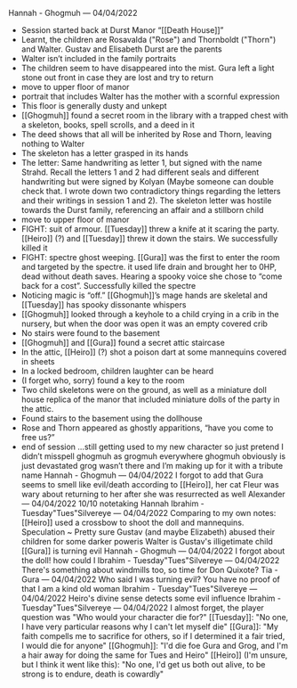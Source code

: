 Hannah - Ghogmuh — 04/04/2022
- Session started back at Durst Manor “[[Death House]]”
- Learnt, the children are Rosavalda ("Rose") and Thornboldt ("Thorn") and Walter. Gustav and Elisabeth Durst are the parents 
- Walter isn’t included in the family portraits
- The children seem to have disappeared into the mist. Gura left a light stone out front in case they are lost and try to return
- move to upper floor of manor 
- portrait that includes Walter has the mother with a scornful expression 
- This floor is generally dusty and unkept 
- [[Ghogmuh]] found a secret room in the library with a trapped chest with a skeleton, books, spell scrolls, and a deed in it 
-  The deed shows that all will be inherited by Rose and Thorn, leaving nothing to Walter
- The skeleton has a letter grasped in its hands 
- The letter: Same handwriting as letter 1, but signed with the name Strahd. Recall the letters 1 and 2 had different seals and different handwriting but were signed by Kolyan (Maybe someone can double check that. I wrote down two contradictory things regarding the letters and their writings in session 1 and 2). The skeleton letter was hostile towards the Durst family, referencing an affair and a stillborn child
- move to upper floor of manor 
- FIGHT: suit of armour. [[Tuesday]] threw a knife at it scaring the party. [[Heiro]] (?) and [[Tuesday]] threw it down the stairs. We successfully killed it 
- FIGHT: spectre ghost weeping. [[Gura]] was the first to enter the room and targeted by the spectre. it used life drain and brought her to 0HP, dead without death saves. Hearing a spooky voice she chose to “come back for a cost”. Successfully killed the spectre 
- Noticing magic is “off.” [[Ghogmuh]]’s mage hands are skeletal and [[Tuesday]] has spooky dissonante whispers 
- [[Ghogmuh]] looked through a keyhole to a child crying in a crib in the nursery, but when the door was open it was an empty covered crib
- No stairs were found to the basement 
- [[Ghogmuh]] and [[Gura]] found a secret attic staircase
- In the attic, [[Heiro]] (?) shot a poison dart at some mannequins covered in sheets
- In a locked bedroom, children laughter can be heard
- (I forget who, sorry) found a key to the room
- Two child skeletons were on the ground, as well as a miniature doll house replica of the manor that included miniature dolls of the party in the attic. 
- Found stairs to the basement using the dollhouse 
- Rose and Thorn appeared as ghostly apparitions, “have you come to free us?” 
- end of session
…still getting used to my new character so just pretend I didn’t misspell ghogmuh as grogmuh everywhere
ghogmuh obviously is just devastated grog wasn’t there and I’m making up for it with a tribute name
Hannah - Ghogmuh — 04/04/2022
I forgot to add that Gura seems to smell like evil/death according to [[Heiro]], her cat Fleur was wary about returning to her after she was resurrected as well
Alexander — 04/04/2022
10/10 notetaking Hannah
Ibrahim - Tuesday"Tues"Silvereye — 04/04/2022
Comparing to my own notes: [[Heiro]] used a crossbow to shoot the doll and mannequins.
Speculation ~
Pretty sure Gustav (and maybe Elizabeth) abused their children for some darker poweris
Walter is Gustav's illigetimate child
[[Gura]] is turning evil
Hannah - Ghogmuh — 04/04/2022
I forgot about the doll! how could I
Ibrahim - Tuesday"Tues"Silvereye — 04/04/2022
There's something about windmills too, so time for Don Quixote? 
Tia - Gura — 04/04/2022
Who said I was turning evil?
You have no proof of that
I am a kind old woman
Ibrahim - Tuesday"Tues"Silvereye — 04/04/2022
Heiro's divine sense detects some evil influence
Ibrahim - Tuesday"Tues"Silvereye — 04/04/2022
I almost forget, the player question was "Who would your character die for?"
[[Tuesday]]: "No one, I have very particular reasons why I can't let myself die" 
[[Gura]]: "My faith compells me to sacrifice for others, so if I determined it a fair tried, I would die for anyone"
[[Ghogmuh]]: "I'd die foe Gura and Grog, and I'm a hair away for doing the same for Tues and Heiro"
[[Heiro]] (I'm unsure, but I think it went like this): "No one, I'd get us both out alive, to be strong is to endure, death is cowardly" 